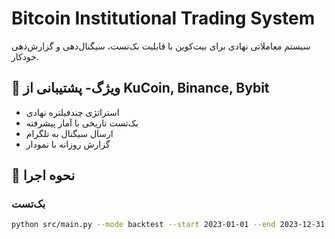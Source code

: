 # Bitcoin Institutional Trading System

سیستم معاملاتی نهادی برای بیت‌کوین با قابلیت بک‌تست، سیگنال‌دهی و گزارش‌دهی خودکار.

## 🔧 ویژگ- پشتیبانی از KuCoin, Binance, Bybit
- استراتژی چندفیلتره نهادی
- بک‌تست تاریخی با آمار پیشرفته
- ارسال سیگنال به تلگرام
- گزارش روزانه با نمودار

## 🚀 نحوه اجرا

### بک‌تست
```bash
python src/main.py --mode backtest --start 2023-01-01 --end 2023-12-31
